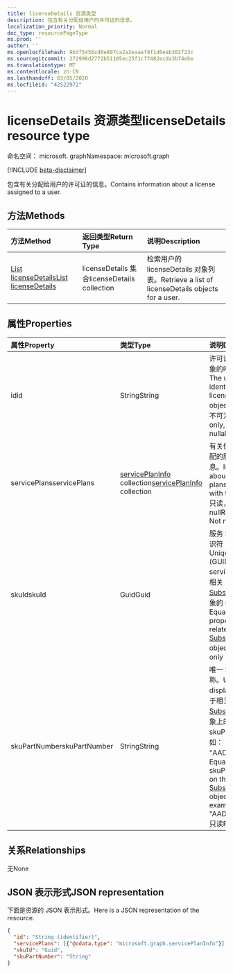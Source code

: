 ```yaml
---
title: licenseDetails 资源类型
description: 包含有关分配给用户的许可证的信息。
localization_priority: Normal
doc_type: resourcePageType
ms.prod: ''
author: ''
ms.openlocfilehash: 9bdf5456cd0e807ca2a2eaaef8f1d0eab302f23c
ms.sourcegitcommit: 272996d2772b51105ec25f1cf7482ecda3b74ebe
ms.translationtype: MT
ms.contentlocale: zh-CN
ms.lasthandoff: 03/05/2020
ms.locfileid: "42522972"
---
```

# <a name="licensedetails-resource-type"></a><span data-ttu-id="7e525-103">licenseDetails 资源类型</span><span class="sxs-lookup"><span data-stu-id="7e525-103">licenseDetails resource type</span></span>

<span data-ttu-id="7e525-104">命名空间： microsoft. graph</span><span class="sxs-lookup"><span data-stu-id="7e525-104">Namespace: microsoft.graph</span></span>

[!INCLUDE [beta-disclaimer](../../includes/beta-disclaimer.md)]

<span data-ttu-id="7e525-105">包含有关分配给用户的许可证的信息。</span><span class="sxs-lookup"><span data-stu-id="7e525-105">Contains information about a license assigned to a user.</span></span>

## <a name="methods"></a><span data-ttu-id="7e525-106">方法</span><span class="sxs-lookup"><span data-stu-id="7e525-106">Methods</span></span>

| <span data-ttu-id="7e525-107">方法</span><span class="sxs-lookup"><span data-stu-id="7e525-107">Method</span></span>           | <span data-ttu-id="7e525-108">返回类型</span><span class="sxs-lookup"><span data-stu-id="7e525-108">Return Type</span></span>    |<span data-ttu-id="7e525-109">说明</span><span class="sxs-lookup"><span data-stu-id="7e525-109">Description</span></span>|
|:---------------|:--------|:----------|
|[<span data-ttu-id="7e525-110">List licenseDetails</span><span class="sxs-lookup"><span data-stu-id="7e525-110">List licenseDetails</span></span>](../api/user-list-licensedetails.md) | <span data-ttu-id="7e525-111">licenseDetails 集合</span><span class="sxs-lookup"><span data-stu-id="7e525-111">licenseDetails collection</span></span> |<span data-ttu-id="7e525-112">检索用户的 licenseDetails 对象列表。</span><span class="sxs-lookup"><span data-stu-id="7e525-112">Retrieve a list of licenseDetails objects for a user.</span></span>|

<!--|[Get licenseDetails](../api/licensedetails-get.md) | licenseDetails |Read properties and relationships of a licenseDetails object.|-->

## <a name="properties"></a><span data-ttu-id="7e525-113">属性</span><span class="sxs-lookup"><span data-stu-id="7e525-113">Properties</span></span>
| <span data-ttu-id="7e525-114">属性</span><span class="sxs-lookup"><span data-stu-id="7e525-114">Property</span></span>     | <span data-ttu-id="7e525-115">类型</span><span class="sxs-lookup"><span data-stu-id="7e525-115">Type</span></span>   |<span data-ttu-id="7e525-116">说明</span><span class="sxs-lookup"><span data-stu-id="7e525-116">Description</span></span>|
|:---------------|:--------|:----------|
|<span data-ttu-id="7e525-117">id</span><span class="sxs-lookup"><span data-stu-id="7e525-117">id</span></span>|<span data-ttu-id="7e525-118">String</span><span class="sxs-lookup"><span data-stu-id="7e525-118">String</span></span>| <span data-ttu-id="7e525-119">许可证详细信息对象的唯一标识符。</span><span class="sxs-lookup"><span data-stu-id="7e525-119">The unique identifier for the license detail object.</span></span> <span data-ttu-id="7e525-120">只读、键、不可为 null</span><span class="sxs-lookup"><span data-stu-id="7e525-120">Read-only, Key, Not nullable</span></span> |
|<span data-ttu-id="7e525-121">servicePlans</span><span class="sxs-lookup"><span data-stu-id="7e525-121">servicePlans</span></span>|<span data-ttu-id="7e525-122">[servicePlanInfo](serviceplaninfo.md) collection</span><span class="sxs-lookup"><span data-stu-id="7e525-122">[servicePlanInfo](serviceplaninfo.md) collection</span></span>| <span data-ttu-id="7e525-123">有关使用许可证分配的服务计划的信息。</span><span class="sxs-lookup"><span data-stu-id="7e525-123">Information about the service plans assigned with the license.</span></span> <span data-ttu-id="7e525-124">只读，不可为 null</span><span class="sxs-lookup"><span data-stu-id="7e525-124">Read-only, Not nullable</span></span> |
|<span data-ttu-id="7e525-125">skuId</span><span class="sxs-lookup"><span data-stu-id="7e525-125">skuId</span></span>|<span data-ttu-id="7e525-126">Guid</span><span class="sxs-lookup"><span data-stu-id="7e525-126">Guid</span></span>| <span data-ttu-id="7e525-127">服务 SKU 的唯一标识符（GUID）。</span><span class="sxs-lookup"><span data-stu-id="7e525-127">Unique identifier (GUID) for the service SKU.</span></span> <span data-ttu-id="7e525-128">等于相关[SubscribedSku](subscribedsku.md)对象的 skuId 属性。</span><span class="sxs-lookup"><span data-stu-id="7e525-128">Equal to the skuId property on the related [SubscribedSku](subscribedsku.md) object.</span></span> <span data-ttu-id="7e525-129">只读</span><span class="sxs-lookup"><span data-stu-id="7e525-129">Read-only</span></span> |
|<span data-ttu-id="7e525-130">skuPartNumber</span><span class="sxs-lookup"><span data-stu-id="7e525-130">skuPartNumber</span></span>|<span data-ttu-id="7e525-131">String</span><span class="sxs-lookup"><span data-stu-id="7e525-131">String</span></span>| <span data-ttu-id="7e525-132">唯一 SKU 显示名称。</span><span class="sxs-lookup"><span data-stu-id="7e525-132">Unique SKU display name.</span></span> <span data-ttu-id="7e525-133">等于相关[SubscribedSku](subscribedsku.md)对象上的 skuPartNumber;例如： "AAD_Premium"。</span><span class="sxs-lookup"><span data-stu-id="7e525-133">Equal to the skuPartNumber on the related [SubscribedSku](subscribedsku.md) object; for example: "AAD_Premium".</span></span> <span data-ttu-id="7e525-134">只读</span><span class="sxs-lookup"><span data-stu-id="7e525-134">Read-only</span></span> |

## <a name="relationships"></a><span data-ttu-id="7e525-135">关系</span><span class="sxs-lookup"><span data-stu-id="7e525-135">Relationships</span></span>
<span data-ttu-id="7e525-136">无</span><span class="sxs-lookup"><span data-stu-id="7e525-136">None</span></span>

## <a name="json-representation"></a><span data-ttu-id="7e525-137">JSON 表示形式</span><span class="sxs-lookup"><span data-stu-id="7e525-137">JSON representation</span></span>
<span data-ttu-id="7e525-138">下面是资源的 JSON 表示形式。</span><span class="sxs-lookup"><span data-stu-id="7e525-138">Here is a JSON representation of the resource.</span></span>

<!-- {
  "blockType": "resource",
  "optionalProperties": [

  ],
  "@odata.type": "microsoft.graph.licenseDetails"
}-->

```json
{
  "id": "String (identifier)",
  "servicePlans": [{"@odata.type": "microsoft.graph.servicePlanInfo"}],
  "skuId": "Guid",
  "skuPartNumber": "String"
}

```

<!-- uuid: 8fcb5dbc-d5aa-4681-8e31-b001d5168d79
2015-10-25 14:57:30 UTC -->
<!--
{
  "type": "#page.annotation",
  "description": "licenseDetails resource",
  "keywords": "",
  "section": "documentation",
  "tocPath": "",
  "suppressions": []
}
-->
